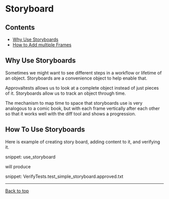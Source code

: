 # Storyboard

<!-- toc -->
## Contents

  * [Why Use Storyboards](#why-use-storyboards)
  * [How to Add multiple Frames](#how-to-add-multiple-frames)<!-- endToc -->

## Why Use Storyboards
 
Sometimes we might want to see different steps in a workflow or lifetime of an object. Storyboards are a convenience object to help enable that.

Approvaltests allows us to look at a complete object instead of just pieces of it. Storyboards allow us to track an object through time. 

The mechanism to map time to space that storyboards use is very analogous to a comic book, but with each frame vertically after each other so that it works well with the diff tool and shows a progression.

## How To Use Storyboards

Here is example of creating story board, adding content to it, and verifying it.

snippet: use_storyboard

will produce 

snippet: VerifyTests.test_simple_storyboard.approved.txt

___
[Back to top](../README.md)
